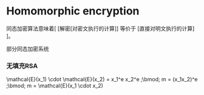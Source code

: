 # Homomorphic encryption 
同态加密算法意味着[ [解密[对密文执行的计算]] 等价于 [直接对明文执行的计算] ]。

部分同态加密系统
### 无填充RSA 
\mathcal{E}(x_1) \cdot \mathcal{E}(x_2) = x_1^e x_2^e \;\bmod\; m = (x_1x_2)^e \;\bmod\; m = \mathcal{E}(x_1 \cdot x_2)
